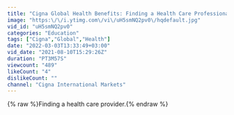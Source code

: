 ```yaml
---
title: "Cigna Global Health Benefits: Finding a Health Care Professional"
image: "https:\/\/i.ytimg.com\/vi\/uH5smNQ2pv0\/hqdefault.jpg"
vid_id: "uH5smNQ2pv0"
categories: "Education"
tags: ["Cigna","Global","Health"]
date: "2022-03-03T13:33:49+03:00"
vid_date: "2021-08-10T15:29:26Z"
duration: "PT3M57S"
viewcount: "489"
likeCount: "4"
dislikeCount: ""
channel: "Cigna International Markets"
---
```

{% raw %}Finding a health care provider.{% endraw %}
